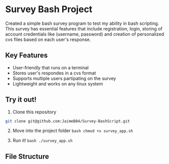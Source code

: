 # Survey Bash Project

Created a simple bash survey program to test my ability in bash scripting. This survey has essential
features that include registration, login, storing of account credentials like (username, password)
and creation of personalized cvs files based on each user's response.

## Key Features
- User-friendly that runs on a terminal
- Stores user's respondes in a cvs format
- Supports multiple users partipating on the survey
- Lightweight and works on any linux system

## Try it out!
1. Clone this repository
```bash 
git clone git@github.com:JaimeB04/Survey-BashScript.git
```

2. Move into the project folder
```bash chmod +x survey_app.sh```

3. Run it!
```bash ./survey_app.sh```

## File Structure


